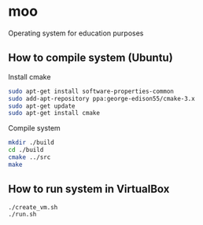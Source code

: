 # moo
Operating system for education purposes
## How to compile system (Ubuntu)
Install cmake
```bash
sudo apt-get install software-properties-common
sudo add-apt-repository ppa:george-edison55/cmake-3.x
sudo apt-get update
sudo apt-get install cmake
```
Compile system
```bash
mkdir ./build
cd ./build
cmake ../src
make
```
## How to run system in VirtualBox
```bash
./create_vm.sh
./run.sh
```
